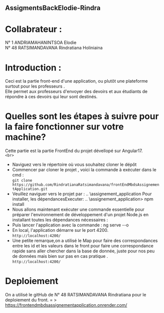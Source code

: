 ## AssigmentsBackElodie-Rindra   
# Collabrateur :  
N° 1 ANDRIAMAHANINTSOA Elodie  
N° 48 RATSIMANDAVANA Rindratiana Holiniaina  

# Introduction : 
Ceci est la partie front-end d'une application, ou plutôt une plateforme surtout pour les professeurs .   
Elle permet aux professeurs d'envoyer des devoirs et aux étudiants de répondre à ces devoirs qui leur sont destinés.  

# Quelles sont les étapes à suivre pour la faire fonctionner sur votre machine?  
Cette partie est la partie FrontEnd du projet dévellopé sur Angular17.  
`<br>`
- Naviguez vers le répertoire où vous souhaitez cloner le dépôt
- Commencer par cloner le projet , voici la commande à exécuter dans le cmd :  
    `git clone https://github.com/RindratianaRatsimandavana/frontEndMbdsAssignementApplication.git`  
- Veuillez naviguer vers le projet par : 
    .. \assignement_application
    Pour installer, les dépendancesExecuter:
    .. \assignement_application> npm install 
- Nous allons maintenant exécuter une commande essentielle pour préparer l'environnement de développement d'un projet Node.js en installant toutes les dépendances nécessaires : 
- Puis lancer l'application avec la commande : ng serve --o
- En local, l'application démarre sur le port 4200.   
    `http://localhost:4200/` 
- Une petite remarque,on a utilisé le Map pour faire des correspondances entre les id et les valeurs dans le front pour faire une correspondance rapide sans aller chercher dans la base de donnée, juste pour nos peu de données mais bien sur pas en cas pratique .   
    `http://localhost:4200/`   
    
# Deploiement 
On a utilisé le gitHub de N° 48 RATSIMANDAVANA Rindratiana pour le deploiement du front.
= > https://frontendmbdsassignementapplication.onrender.com/




